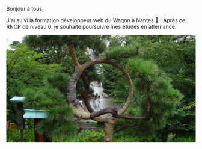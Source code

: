 Bonjour à tous,

J'ai suivi la formation développeur web du Wagon à Nantes :train: !
Après ce RNCP de niveau 6, je souhaite poursuivre mes études en atlernance.
<p align="center"> <img src="https://github.com/Truong-Terence/Truong-Terence/blob/main/img/cover.jpg" alt="drawing" width="600"/> </p>
<!-- ![Cover](https://github.com/Truong-Terence/Truong-Terence/blob/main/img/cover.jpg) -->
